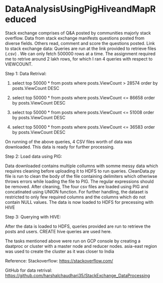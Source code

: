 # DataAnalysisUsingPigHiveandMapReduced
Stack exchange comprises of Q&A posted by communities majorly stack overflow. Data from stack exchange manifests questions posted from diverse fields. Others read, comment and score the questions posted. 
Link to stack exchange data: 
Queries are run at the link provided to retrieve files (.csv) . We can only fetch 500000 rows at a time. The assignment required me to retrive around 2 lakh rows, for which I ran 4 queries with respect to VIEWCOUNT.
 
Step 1:
Data Retrival:


1) select top 50000 * from posts where posts.ViewCount > 28574 order by posts.ViewCount DESC 

2) select top 50000 * from posts where posts.ViewCount <= 86658 order by posts.ViewCount DESC 

3) select top 50000 * from posts where posts.ViewCount <= 51008 order by posts.ViewCount DESC 

4) select top 50000 * from posts where posts.ViewCount <= 36583 order by posts.ViewCount DESC 

On running of the above queries, 4 CSV files worth of data was downloaded. This data is ready for further processing.

Step 2:
Load data using PIG:


Data downloaded contains multiple collumns with somme messy data which requires cleaning before uploading it to HDFS to run queries.
CleanData.py file is run to clean the body of the file containing delimiters which otheriwse throws errors while loading the file to PIG. The regular expressions should be removed. After cleaning, The four csv files are loaded using PIG and concatinated using UNION function. For further handling, the dataset is restricted to only few required  columns and the columns which do not contain NULL values. The data is now loaded to HDFS for precessing with HIVE

Step 3:
Querying with HIVE:


After the data is loaded to HDFS, queries provided are run to retrieve the posts and users. CREATE hive queries are used here. 


The tasks mentioned above were run on GCP console by creating a daatproc or cluster with a master node and reducer nodes. asia-east region was used to create the cluster as it was closer to India

Reference: 
Stackoverflow: https://stackoverflow.com/


GitHub for data retrival: https://github.com/harshalchaudhari35/StackExchange_DataProcessing
